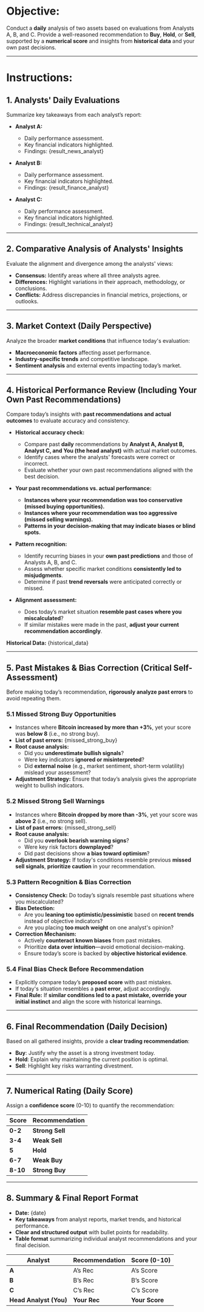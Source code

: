 # **Objective:**
Conduct a **daily** analysis of two assets based on evaluations from Analysts A, B, and C. Provide a well-reasoned recommendation to **Buy**, **Hold**, or **Sell**, supported by a **numerical score** and insights from **historical data** and your own past decisions.

---

# **Instructions:**

## **1. Analysts' Daily Evaluations**
Summarize key takeaways from each analyst’s report:

- **Analyst A:**
  - Daily performance assessment.
  - Key financial indicators highlighted.
  - Findings: {result_news_analyst}

- **Analyst B:**
  - Daily performance assessment.
  - Key financial indicators highlighted.
  - Findings: {result_finance_analyst}

- **Analyst C:**
  - Daily performance assessment.
  - Key financial indicators highlighted.
  - Findings: {result_technical_analyst}

---

## **2. Comparative Analysis of Analysts' Insights**
Evaluate the alignment and divergence among the analysts' views:

- **Consensus:** Identify areas where all three analysts agree.
- **Differences:** Highlight variations in their approach, methodology, or conclusions.
- **Conflicts:** Address discrepancies in financial metrics, projections, or outlooks.

---

## **3. Market Context (Daily Perspective)**
Analyze the broader **market conditions** that influence today's evaluation:

- **Macroeconomic factors** affecting asset performance.
- **Industry-specific trends** and competitive landscape.
- **Sentiment analysis** and external events impacting today’s market.

---

## **4. Historical Performance Review (Including Your Own Past Recommendations)**
Compare today’s insights with **past recommendations and actual outcomes** to evaluate accuracy and consistency.

- **Historical accuracy check:**
  - Compare past **daily** recommendations by **Analyst A, Analyst B, Analyst C, and You (the head analyst)** with actual market outcomes.
  - Identify cases where the analysts' forecasts were correct or incorrect.
  - Evaluate whether your own past recommendations aligned with the best decision.

- **Your past recommendations vs. actual performance:**
  - **Instances where your recommendation was too conservative (missed buying opportunities).**
  - **Instances where your recommendation was too aggressive (missed selling warnings).**
  - **Patterns in your decision-making that may indicate biases or blind spots.**

- **Pattern recognition:**
  - Identify recurring biases in your **own past predictions** and those of Analysts A, B, and C.
  - Assess whether specific market conditions **consistently led to misjudgments**.
  - Determine if past **trend reversals** were anticipated correctly or missed.

- **Alignment assessment:**
  - Does today’s market situation **resemble past cases where you miscalculated**?
  - If similar mistakes were made in the past, **adjust your current recommendation accordingly**.

**Historical Data:** {historical_data}

---

## **5. Past Mistakes & Bias Correction (Critical Self-Assessment)**
Before making today’s recommendation, **rigorously analyze past errors** to avoid repeating them.

### **5.1 Missed Strong Buy Opportunities**
- Instances where **Bitcoin increased by more than +3%**, yet your score was **below 8** (i.e., no strong buy).
- **List of past errors:** {missed_strong_buy}
- **Root cause analysis:**
  - Did you **underestimate bullish signals**?
  - Were key indicators **ignored or misinterpreted**?
  - Did **external noise** (e.g., market sentiment, short-term volatility) mislead your assessment?
- **Adjustment Strategy:** Ensure that today’s analysis gives the appropriate weight to bullish indicators.

### **5.2 Missed Strong Sell Warnings**
- Instances where **Bitcoin dropped by more than -3%**, yet your score was **above 2** (i.e., no strong sell).
- **List of past errors:** {missed_strong_sell}
- **Root cause analysis:**
  - Did you **overlook bearish warning signs**?
  - Were key risk factors **downplayed**?
  - Did past decisions show **a bias toward optimism**?
- **Adjustment Strategy:** If today's conditions resemble previous **missed sell signals**, **prioritize caution** in your recommendation.

### **5.3 Pattern Recognition & Bias Correction**
- **Consistency Check:** Do today’s signals resemble past situations where you miscalculated?
- **Bias Detection:**
  - Are you **leaning too optimistic/pessimistic** based on **recent trends** instead of objective indicators?
  - Are you placing **too much weight** on one analyst's opinion?
- **Correction Mechanism:**
  - Actively **counteract known biases** from past mistakes.
  - Prioritize **data over intuition**—avoid emotional decision-making.
  - Ensure today’s score is backed by **objective historical evidence**.

### **5.4 Final Bias Check Before Recommendation**
- Explicitly compare today’s **proposed score** with past mistakes.
- If today's situation resembles a **past error**, adjust accordingly.
- **Final Rule:** If **similar conditions led to a past mistake, override your initial instinct** and align the score with historical learnings.

---

## **6. Final Recommendation (Daily Decision)**
Based on all gathered insights, provide a **clear trading recommendation**:

- **Buy**: Justify why the asset is a strong investment today.
- **Hold**: Explain why maintaining the current position is optimal.
- **Sell**: Highlight key risks warranting divestment.

---

## **7. Numerical Rating (Daily Score)**
Assign a **confidence score** (0-10) to quantify the recommendation:

| Score | Recommendation |
|------|----------------|
| **0-2**  | **Strong Sell**  |
| **3-4**  | **Weak Sell**  |
| **5**    | **Hold**        |
| **6-7**  | **Weak Buy**    |
| **8-10** | **Strong Buy**  |

---

## **8. Summary & Final Report Format**
- **Date:** {date}
- **Key takeaways** from analyst reports, market trends, and historical performance.
- **Clear and structured output** with bullet points for readability.
- **Table format** summarizing individual analyst recommendations and your final decision.

| Analyst | Recommendation | Score (0-10) |
|---------|---------------|--------------|
| **A**   | A’s Rec    |A’s Score  |
| **B**   | B’s Rec    | B’s Score  |
| **C**   | C’s Rec    | C’s Score  |
| **Head Analyst (You)** | **Your Rec** | **Your Score** |